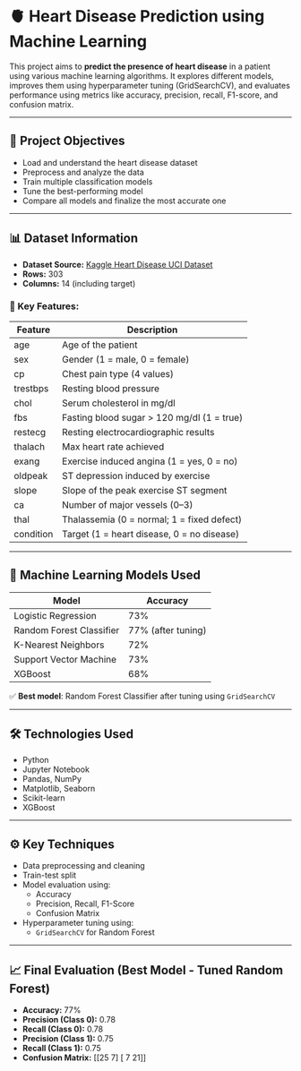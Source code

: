 # 🫀 Heart Disease Prediction using Machine Learning

This project aims to **predict the presence of heart disease** in a patient using various machine learning algorithms. It explores different models, improves them using hyperparameter tuning (GridSearchCV), and evaluates performance using metrics like accuracy, precision, recall, F1-score, and confusion matrix.

---

## 📌 Project Objectives

- Load and understand the heart disease dataset
- Preprocess and analyze the data
- Train multiple classification models
- Tune the best-performing model
- Compare all models and finalize the most accurate one

---

## 📊 Dataset Information

- **Dataset Source:** [Kaggle Heart Disease UCI Dataset](https://www.kaggle.com/datasets)
- **Rows:** 303
- **Columns:** 14 (including target)

### 🔑 Key Features:
| Feature       | Description                                |
|---------------|--------------------------------------------|
| age           | Age of the patient                         |
| sex           | Gender (1 = male, 0 = female)              |
| cp            | Chest pain type (4 values)                 |
| trestbps      | Resting blood pressure                     |
| chol          | Serum cholesterol in mg/dl                 |
| fbs           | Fasting blood sugar > 120 mg/dl (1 = true) |
| restecg       | Resting electrocardiographic results       |
| thalach       | Max heart rate achieved                    |
| exang         | Exercise induced angina (1 = yes, 0 = no)  |
| oldpeak       | ST depression induced by exercise          |
| slope         | Slope of the peak exercise ST segment      |
| ca            | Number of major vessels (0–3)              |
| thal          | Thalassemia (0 = normal; 1 = fixed defect) |
| condition     | Target (1 = heart disease, 0 = no disease) |

---

## 🧪 Machine Learning Models Used

| Model                    | Accuracy |
|--------------------------|----------|
| Logistic Regression      | 73%      |
| Random Forest Classifier | 77% (after tuning) |
| K-Nearest Neighbors      | 72%      |
| Support Vector Machine   | 73%      |
| XGBoost                  | 68%      |

✅ **Best model**: Random Forest Classifier after tuning using `GridSearchCV`

---

## 🛠️ Technologies Used

- Python
- Jupyter Notebook
- Pandas, NumPy
- Matplotlib, Seaborn
- Scikit-learn
- XGBoost

---

## ⚙️ Key Techniques

- Data preprocessing and cleaning
- Train-test split
- Model evaluation using:
  - Accuracy
  - Precision, Recall, F1-Score
  - Confusion Matrix
- Hyperparameter tuning using:
  - `GridSearchCV` for Random Forest

---

## 📈 Final Evaluation (Best Model - Tuned Random Forest)

- **Accuracy:** 77%
- **Precision (Class 0):** 0.78
- **Recall (Class 0):** 0.78
- **Precision (Class 1):** 0.75
- **Recall (Class 1):** 0.75
- **Confusion Matrix:**
[[25 7]
[ 7 21]]
